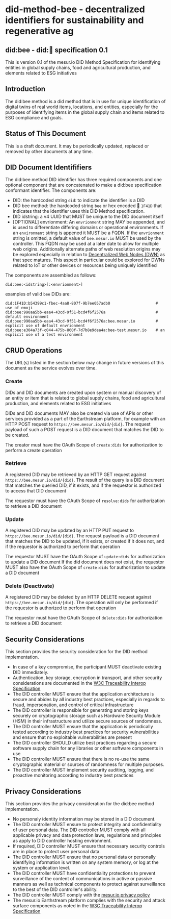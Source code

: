 # did-method-bee - decentralized identifiers for sustainability and regenerative ag

## did:bee - did:🐝 specification 0.1

This is version 0.1 of the mesur.io DID Method Specification for identifying entities in global supply chains, food and agricultural production, and elements related to ESG initiatives

## Introduction

The did:bee method is a did method that is in use for unique identification of digital twins of real world items, locations, and entities, especially for the purposes of identifying items in the global supply chain and items related to ESG compliance and goals.

## Status of This Document

This is a draft document. It may be periodically updated, replaced or removed by other documents at any time.

## DID Document Identififiers

The did:bee method DID identifier has three required components and one optional component that are concatenated to make a did:bee specification conformant identifier. The components are:

- DID: the hardcoded string `did`: to indicate the identifier is a DID
- DID bee method: the hardcoded string `bee` or hex encoded 🐝 `1F41D` that indicates that the identifier uses this DID Method specification.
- DID idstring: a v4 UUID that MUST be unique to the DID document itself
- [OPTIONAL] envrionment: An `envrionment` string MAY be appended, and is used to differentiate differing domains or operational environments.  If an `environment` string is appened it MUST be a FQDN.  If the `envrionment` string is omitted, a default value of `bee.mesur.io` MUST be used by the controller.  This FQDN may be used at a later date to allow for multiple web origins. Additionally alternate paths of web resolution origins may be explored especially in relation to [Decentralized Web Nodes (DWN)](https://identity.foundation/decentralized-web-node/spec/) as that spec matures.  This aspect in particular could be explored for DWNs related to IoT or other devices or resources being uniquely identified

The components are assembled as follows:

`did:bee:<idstring>[:<envrionment>]`

examples of valid `bee` DIDs are:

```
did:1F41D:b54399c1-fbec-4aa8-807f-9b7ee057adb0                    # use of emoji
did:bee:990aa5bb-eaa4-43cd-9f51-bcd4f6f2576a                      # default environment
did:bee:990aa5bb-eaa4-43cd-9f51-bcd4f6f2576a:bee.mesur.io         # explicit use of default envrionment
did:bee:e304a73f-c044-475b-860f-7d7b8e9dea4a:bee-test.mesur.io    # an explicit use of a test environment
```


## CRUD Operations

The URL(s) listed in the section below may change in future versions of this document as the service evolves over time. 

### Create

DIDs and DID documents are created upon system or manual discovery of an entity or item that is related to global supply chains, food and agricultural production, and elements related to ESG initiatives

DIDs and DID documents MAY also be created via use of APIs or other services provided as a part of the Earthstream platform, for example with an HTTP POST request to `https://bee.mesur.io/did/{did}`. The request payload of such a POST request is a DID document that matches the DID to be created.

The creator must have the OAuth Scope of `create:dids` for authorization to perform a create operation

### Retrieve

A registered DID may be retrieved by an HTTP GET request against `https://bee.mesur.io/did/{did}`. The result of the query is a DID document that matches the queried DID, if it exists, and if the requestor is authorized to access that DID document

The requestor must have the OAuth Scope of `resolve:dids` for authorization to retrieve a DID document

### Update

A registered DID may be updated by an HTTP PUT request to `https://bee.mesur.io/did/{did}`. The request payload is a DID document that matches the DID to be updated, if it exists, or created if it does not, and if the requestor is authorized to perform that operation

The requestor MUST have the OAuth Scope of `update:dids` for authorization to update a DID document
If the did document does not exist, the requestor MUST also have the OAuth Scope of `create:dids` for authorization to update a DID document

### Delete (Deactivate)

A registered DID may be deleted by an HTTP DELETE request against `https://bee.mesur.io/did/{did}`. The operation will only be performed if the requestor is authorized to perform that operation

The requestor must have the OAuth Scope of `delete:dids` for authorization to retrieve a DID document

## Security Considerations

This section provides the security consideration for the DID method implementation.

- In case of a key compromise, the participant MUST deactivate existing DID immediately.
- Authentication, key storage, encryption in transport, and other security considerations are documented in the [W3C Traceability Interop Specification](https://w3id.org/traceability/interoperability) 
- The DID controller MUST ensure that the application architecture is secure and abides by all industry best practices, especially in regards to fraud, impersonation, and control of critical infrastructure
- The DID controller is responsible for generating and storing keys securely on cryptographic storage such as Hardware Security Module (HSM) in their infrastructure and utilize secure sources of randomness.
- The DID controller MUST ensure that the application is periodically tested according to industry best practices for security vulnerabilities and ensure that no exploitable vulnerabilities are present
- The DID controller SHOULD utilize best practices regarding a secure software supply chain for any libraries or other software components in use
- The DID controller MUST ensure that there is no re-use the same cryptographic material or sources of randomness for multiple purposes.
- The DID controller MUST implement security auditing, logging, and proactive monitoring according to industry best practices

## Privacy Considerations

This section provides the privacy consideration for the did:bee method implementation.

- No personaly identity information may be stored in a DID document.
- The DID controller MUST ensure to protect integrity and confidentiality of user personal data. The DID controller MUST comply with all applicable privacy and data protection laws, regulations and principles as apply to DID controller hosting environment.
- If required, DID controller MUST ensure that necessary security controls are in place to protect user personal data.
- The DID controller MUST ensure that no personal data or personally identifying information is written on any system memory, or log at the system or application level.
- The DID controller MUST have confidentiality protections to prevent surveillance of the content of communications in active or passive manners as well as technical components to protect against surveillance to the best of the DID controller's ability.
- The DID controller MUST comply with the [mesur.io privacy policy](https://mesur.io/privacy)
- The mesur.io Earthstream platform complies with the security and attack surface components as noted in the [W3C Traceability Interop Specification](https://w3id.org/traceability/interoperability)
